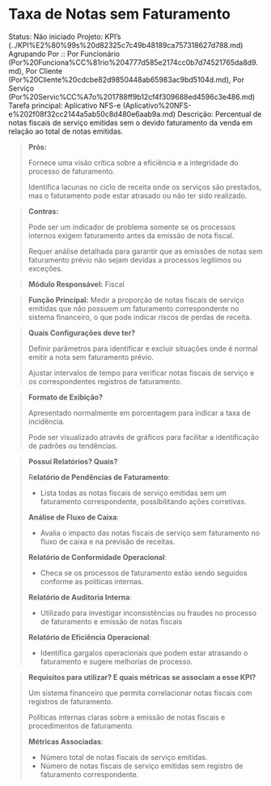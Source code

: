 # Taxa de Notas sem Faturamento

Status: Não iniciado
Projeto: KPI’s (../KPI%E2%80%99s%20d82325c7c49b48189ca757318627d788.md)
Agrupando Por :: Por Funcionário (Por%20Funciona%CC%81rio%204777d585e2174cc0b7d74521765da8d9.md), Por Cliente (Por%20Cliente%20cdcbe82d9850448ab65983ac9bd5104d.md), Por Serviço (Por%20Servic%CC%A7o%201788ff9b12cf4f309688ed4596c3e486.md)
Tarefa principal: Aplicativo NFS-e (Aplicativo%20NFS-e%202f08f32cc2144a5ab50c8d480e6aab9a.md)
Descrição: Percentual de notas fiscais de serviço emitidas sem o devido faturamento da venda em relação ao total de notas emitidas.

> **Prós:**
> 
> 
> Fornece uma visão crítica sobre a eficiência e a integridade do processo de faturamento.
> 
> Identifica lacunas no ciclo de receita onde os serviços são prestados, mas o faturamento pode estar atrasado ou não ter sido realizado.
> 

> **Contras:**
> 
> 
> Pode ser um indicador de problema somente se os processos internos exigem faturamento antes da emissão de nota fiscal.
> 
> Requer análise detalhada para garantir que as emissões de notas sem faturamento prévio não sejam devidas a processos legítimos ou exceções.
> 

> **Módulo Responsável:** 
Fiscal
> 

> **Função Principal:**
Medir a proporção de notas fiscais de serviço emitidas que não possuem um faturamento correspondente no sistema financeiro, o que pode indicar riscos de perdas de receita.
> 

> **Quais Configurações deve ter?**
> 
> 
> Definir parâmetros para identificar e excluir situações onde é normal emitir a nota sem faturamento prévio.
> 
> Ajustar intervalos de tempo para verificar notas fiscais de serviço e os correspondentes registros de faturamento.
> 

> **Formato de Exibição?**
> 
> 
> Apresentado normalmente em porcentagem para indicar a taxa de incidência.
> 
> Pode ser visualizado através de gráficos para facilitar a identificação de padrões ou tendências.
> 

> **Possuí Relatórios? Quais?**
> 
> 
> R**elatório de Pendências de Faturamento**:
> 
> - Lista todas as notas fiscais de serviço emitidas sem um faturamento correspondente, possibilitando ações corretivas.
> 
> **Análise de Fluxo de Caixa**:
> 
> - Avalia o impacto das notas fiscais de serviço sem faturamento no fluxo de caixa e na previsão de receitas.
> 
> **Relatório de Conformidade Operacional**:
> 
> - Checa se os processos de faturamento estão sendo seguidos conforme as políticas internas.
> 
> **Relatório de Auditoria Interna**:
> 
> - Utilizado para investigar inconsistências ou fraudes no processo de faturamento e emissão de notas fiscais
> 
> **Relatório de Eficiência Operacional**:
> 
> - Identifica gargalos operacionais que podem estar atrasando o faturamento e sugere melhorias de processo.

> **Requisitos para utilizar? E quais métricas se associam a esse KPI?**
> 
> 
> Um sistema financeiro que permita correlacionar notas fiscais com registros de faturamento.
> 
> Políticas internas claras sobre a emissão de notas fiscais e procedimentos de faturamento.
> 
> **Métricas Associadas**:
> 
> - Número total de notas fiscais de serviço emitidas.
> - Número de notas fiscais de serviço emitidas sem registro de faturamento correspondente.